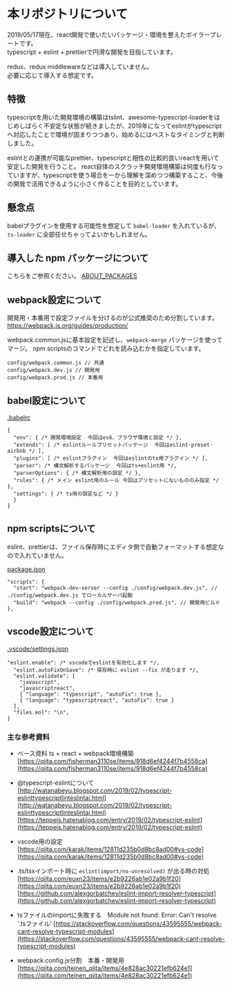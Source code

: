 # 本リポジトリについて
  
2019/05/17現在、react開発で使いたいパッケージ・環境を整えたボイラープレートです。  
typescript + eslint + prettierで円滑な開発を目指しています。  
  
redux、redux middlewareなどは導入していません。  
必要に応じて導入する想定です。  

## 特徴
typescriptを用いた開発環境の構築はtslint、awesome-typescript-loaderをはじめしばらく不安定な状態が続きましたが、2019年になってeslintがtypescriptへ対応したことで環境が固まりつつあり、始めるにはベストなタイミングと判断しました。

eslintとの連携が可能なprettier、typescriptと相性の比較的良いreactを用いて安定した開発を行うこと。
react自体のスクラッチ開発環境構築は何度も行なっていますが、typescriptを使う場合を一から理解を深めつつ構築すること、今後の開発で活用できるように小さく作ることを目的としています。

## 懸念点
  
babelプラグインを使用する可能性を想定して `babel-loader` を入れているが、  
`ts-loader` に全部任せちゃってよいかもしれません。
  
## 導入した npm パッケージについて

こちらをご参照ください。
[ABOUT_PACKAGES](/ABOUT_PACKAGES.md)  

## webpack設定について
  
開発用・本番用で設定ファイルを分けるのが公式推奨のため分割しています。  
https://webpack.js.org/guides/production/  

webpack.common.jsに基本設定を記述し、`webpack-merge` パッケージを使ってマージ。
npm scriptsのコマンドでどれを読み込むかを指定しています。

```
config/webpack.common.js // 共通
config/webpack.dev.js // 開発用
config/webpack.prod.js // 本番用
```

## babel設定について
  
[.babelrc](/.babelrc)  

```
{
  "env": { /* 開発環境設定  今回はes6、ブラウザ環境と設定 */ },
  "extends": [ /* eslintルールプリセットパッケージ  今回はeslint-preset-airbnb */ ],
  "plugins": [ /* eslintプラグイン  今回はeslintのts用プラグイン */ ],
  "parser": /* 構文解析するパッケージ  今回はts+eslint用 */,
  "parserOptions": { /* 構文解析用の設定 */ },
  "rules": { /* メイン eslint用のルール 今回はプリセットにないもののみ指定 */ },
  "settings": { /* ts用の設定など */ }
  }
}
```

## npm scriptsについて
  
eslint、prettierは、ファイル保存時にエディタ側で自動フォーマットする想定なので入れていません。  
  
[package.json](/package.json)  
  
```
"scripts": {
  "start": "webpack-dev-server --config ./config/webpack.dev.js", // ./config/webpack.dev.js でローカルサーバ起動
  "build": "webpack --config ./config/webpack.prod.js", // 開発用ビルド
},
```
  
  
## vscode設定について
  
[.vscode/settings.json](.vscode/settings.json)
  
```
"eslint.enable": /* vscodeでeslintを有効化します */,
  "eslint.autoFixOnSave": /* 保存時に eslint --fix が走ります */,
  "eslint.validate": [
    "javascript",
    "javascriptreact",
    { "language": "typescript", "autoFix": true },
    { "language": "typescriptreact", "autoFix": true }
  ],
  "files.eol": "\n",
}
```
  
  
### 主な参考資料

* ベース資料 ts + react + webpack環境構築
[https://qiita.com/fisherman3110se/items/918d6ef4244f7b4558ca](https://qiita.com/fisherman3110se/items/918d6ef4244f7b4558ca)  
  
* @typescript-eslintについて
[http://watanabeyu.blogspot.com/2019/02/typescript-eslinttypescriptlinteslintai.html](http://watanabeyu.blogspot.com/2019/02/typescript-eslinttypescriptlinteslintai.html)  
[https://teppeis.hatenablog.com/entry/2019/02/typescript-eslint](https://teppeis.hatenablog.com/entry/2019/02/typescript-eslint)  
  
* vscode用の設定  
[https://qiita.com/karak/items/12811d235b0d8bc8ad00#vs-code](https://qiita.com/karak/items/12811d235b0d8bc8ad00#vs-code)  
  
* .ts/tsxインポート時に `eslint(import/no-unresolved)` が出る時の対処
[https://qiita.com/euxn23/items/e2b9226ab1e02a9b1f20](https://qiita.com/euxn23/items/e2b9226ab1e02a9b1f20)  
[https://github.com/alexgorbatchev/eslint-import-resolver-typescript](https://github.com/alexgorbatchev/eslint-import-resolver-typescript)  
  
* tsファイルのimportに失敗する　Module not found: Error: Can't resolve '.tsファイル'
[https://stackoverflow.com/questions/43595555/webpack-cant-resolve-typescript-modules](https://stackoverflow.com/questions/43595555/webpack-cant-resolve-typescript-modules)  
  
* webpack.config.js分割　本番・開発用
[https://qiita.com/teinen_qiita/items/4e828ac30221efb624e1](https://qiita.com/teinen_qiita/items/4e828ac30221efb624e1)  
